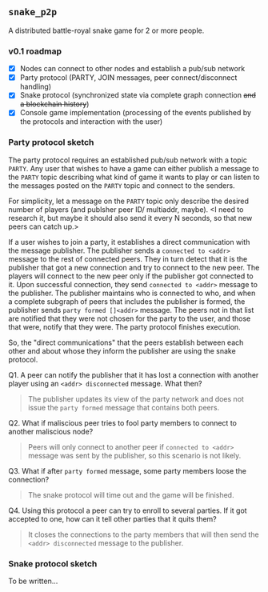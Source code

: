 ## `snake_p2p`

A distributed battle-royal snake game for 2 or more people.

### v0.1 roadmap

- [x] Nodes can connect to other nodes and establish a pub/sub network
- [x] Party protocol (PARTY, JOIN messages, peer connect/disconnect handling)
- [x] Snake protocol (synchronized state via complete graph connection ~~and a blockchain history~~)
- [x] Console game implementation (processing of the events published by the protocols and interaction with the user)

### Party protocol sketch

The party protocol requires an established pub/sub network with a topic `PARTY`. Any user that wishes to have a game can either publish a message to the `PARTY` topic describing what kind of game it wants to play or can listen to the messages posted on the `PARTY` topic and connect to the senders.

For simplicity, let a message on the `PARTY` topic only describe the desired number of players (and publsher peer ID/ multiaddr, maybe). \<I need to research it, but maybe it should also send it every N seconds, so that new peers can catch up.\>

If a user wishes to join a party, it establishes a direct communication with the message publisher. The publisher sends a `connected to <addr>` message to the rest of connected peers. They in turn detect that it is the publisher that got a new connection and try to connect to the new peer. The players will connect to the new peer only if the publisher got connected to it. Upon successful connection, they send `connected to <addr>` message to the publisher. The publisher maintains who is connected to who, and when a complete subgraph of peers that includes the publisher is formed, the publisher sends `party formed []<addr>` message. The peers not in that list are notified that they were not chosen for the party to the user, and those that were, notify that they were. The party protocol finishes execution.

So, the "direct communications" that the peers establish between each other and about whose they inform the publisher are using the snake protocol.

Q1. A peer can notify the publisher that it has lost a connection with another player using an `<addr> disconnected` message. What then?

> The publisher updates its view of the party network and does not issue the `party formed` message that contains both peers.

Q2. What if maliscious peer tries to fool party members to connect to another maliscious node?

> Peers will only connect to another peer if `connected to <addr>` message was sent by the publisher, so this scenario is not likely.

Q3. What if after `party formed` message, some party members loose the connection?

> The snake protocol will time out and the game will be finished.

Q4. Using this protocol a peer can try to enroll to several parties. If it got accepted to one, how can it tell other parties that it quits them?

> It closes the connections to the party members that will then send the `<addr> disconnected` message to the publisher. 

### Snake protocol sketch

To be written...
